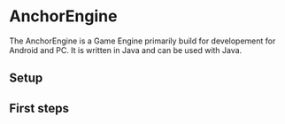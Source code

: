 # AnchorEngine
The AnchorEngine is a Game Engine primarily build for developement for Android and PC.
It is written in Java and can be used with Java.

## Setup

## First steps

